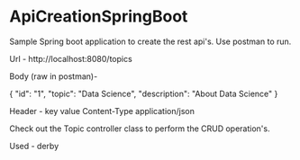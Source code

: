 # ApiCreationSpringBoot

Sample Spring boot application to create the rest api's.
Use postman to run.

Url - http://localhost:8080/topics

Body (raw in postman)-  

{
        "id": "1",
        "topic": "Data Science",
        "description": "About Data Science"
}

Header -
key             value
Content-Type   application/json

Check out the Topic controller class to perform the CRUD operation's.


Used - derby
